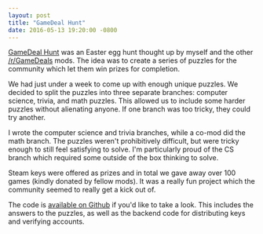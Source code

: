 ```yaml
---
layout: post
title: "GameDeal Hunt"
date: 2016-05-13 19:20:00 -0800
---
```

[GameDeal Hunt](https://github.com/WesCook/GameDealHunt) was an Easter egg hunt thought up by myself and the other [/r/GameDeals](https://www.reddit.com/r/GameDeals/) mods.  The idea was to create a series of puzzles for the community which let them win prizes for completion.

We had just under a week to come up with enough unique puzzles.  We decided to split the puzzles into three separate branches: computer science, trivia, and math puzzles.  This allowed us to include some harder puzzles without alienating anyone.  If one branch was too tricky, they could try another.

I wrote the computer science and trivia branches, while a co-mod did the math branch.  The puzzles weren't prohibitively difficult, but were tricky enough to still feel satisfying to solve.  I'm particularly proud of the CS branch which required some outside of the box thinking to solve.

Steam keys were offered as prizes and in total we gave away over 100 games (kindly donated by fellow mods).  It was a really fun project which the community seemed to really get a kick out of.

The code is [available on Github](https://github.com/WesCook/GameDealHunt) if you'd like to take a look.  This includes the answers to the puzzles, as well as the backend code for distributing keys and verifying accounts.
